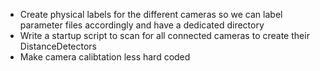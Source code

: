 - Create physical labels for the different cameras so we can label parameter files accordingly and have a dedicated directory  
- Write a startup script to scan for all connected cameras to create their DistanceDetectors
- Make camera calibtation less hard coded


